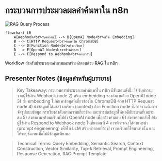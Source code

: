 # กระบวนการประมวลผลคำค้นหาใน n8n

![RAG Query Process](https://www.google.com/search?q=RAG+retrieval+query+process+diagram&tbm=isch)

```mermaid
flowchart LR
    A[Webhook<br>รับคำถาม] --> B[OpenAI Node<br>สร้าง Embedding]
    B --> C[HTTP Request<br>ค้นหาใน ChromaDB]
    C --> D[Function Node<br>สร้างบริบท]
    D --> E[OpenAI Node<br>สร้างคำตอบ]
    E --> F[Respond to Webhook<br>ตอบกลับ]
```

Workflow สำหรับประมวลผลคำถามและสร้างคำตอบด้วย RAG ใน n8n

## Presenter Notes (ข้อมูลสำหรับผู้บรรยาย)

> Key Takeaway: กระบวนการประมวลผลคำค้นหาใน n8n มีขั้นตอนดังนี้: 1) รับคำถามจากผู้ใช้ผ่าน Webhook node 2) สร้าง embedding ของคำถามด้วย OpenAI node 3) ส่ง embedding ไปค้นหาข้อมูลที่เกี่ยวข้องใน ChromaDB ด้วย HTTP Request node 4) นำข้อมูลที่ได้มาสร้างบริบท (context) ด้วย Function node ซึ่งอาจรวมถึงการจัดรูปแบบข้อมูล การเรียงลำดับตามความเกี่ยวข้อง และการตัดข้อมูลให้พอดีกับขนาดที่เหมาะสม 5) ส่งคำถามพร้อมบริบทไปยัง OpenAI node เพื่อสร้างคำตอบ 6) ส่งคำตอบกลับไปยังผู้ใช้ผ่าน Respond to Webhook node ในขั้นตอนที่ 4 ควรพิจารณาใส่คำแนะนำ (prompt engineering) เพื่อให้ LLM สร้างคำตอบที่อ้างอิงจากบริบทที่ให้มาเท่านั้น และให้ระบุชัดเจนเมื่อไม่มีข้อมูลเพียงพอ

> Technical Terms: Query Embedding, Semantic Search, Context Construction, Vector Similarity, Top-k Retrieval, Prompt Engineering, Response Generation, RAG Prompt Template
